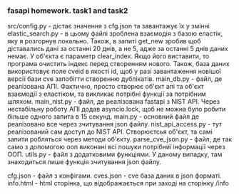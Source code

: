 ### fasapi homework. task1 and task2
src/config.py - дістає значення з cfg.json та завантажує їх у змінні
elastic_search.py - в цьому файлі зроблена взаємодія з базою еластік, яку я розгорнув локально. Також, в запиті get_new зробив щоб діставались дані за останні 20 днів, а не 5, адже за останні 5 днів даних немає. У об'єкта є параметр clear_index. Якщо його виставити, то програма очистить індекс перед створенням нового. Також, база даних використовує поле cveid в якості id, щоб у разі завантаження новішої версії бази cve запобігти створенню дублікатів.
main_db.py - файл, де реалізована АПІ. Фактично, просто створює об'єкт апі та об'єкт взаємодії з еластіком, та викликає потрібні функції за потрібним шляхом.
main_nist.py - файл, де реалізована fastapi з NIST API. Через нестабільну роботу АПІ додав asyncio.lock, щоб не можна було робити більше одного запита в 15 секунд.
main.py - основний файл де реалізовано все через зчитування json файлу.
nist_api_access.py - тут реалізований сам доступ до NIST API. Створюєтсья об'єкт, та самі запити робляться через методи об'єкту.
parse_cve_json.py - файл, де так само з допомогою ооп виконані всі пошуки потрібниї інформації через ООП.
utils.py - файл з додатковими функціями. У даному випадку, там знаходиться лише функція зчитування json файлу.

cfg.json - файл з конфігами.
cves.json - cve база даних в json форматі.
info.html - html сторінка, що відображається при заході на сторінку /info
